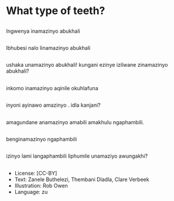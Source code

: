 # What type of teeth?

##
Ingwenya inamazinyo
abukhali

##
Ibhubesi nalo
linamazinyo abukhali

##
ushaka unamazinyo
abukhali!
kungani ezinye izilwane
zinamazinyo abukhali?

##
inkomo inamazinyo
aqinile okuhlafuna

##
inyoni ayinawo
amazinyo .
idla kanjani?

##
amagundane
anamazinyo amabili
amakhulu ngaphambili.

##
benginamazinyo
ngaphambili

##
izinyo lami
langaphambili liphumile
unamaziyo awungakhi?

##
* License: [CC-BY]
* Text: Zanele Buthelezi, Thembani Dladla, Clare Verbeek
* Illustration: Rob Owen
* Language: zu
